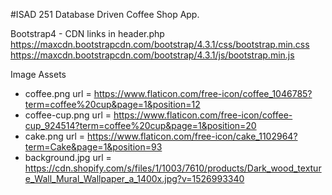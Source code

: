 #ISAD 251 Database Driven Coffee Shop App.


Bootstrap4 - CDN links in header.php https://maxcdn.bootstrapcdn.com/bootstrap/4.3.1/css/bootstrap.min.css
                                     https://maxcdn.bootstrapcdn.com/bootstrap/4.3.1/js/bootstrap.min.js
                                     

Image Assets

- coffee.png url = https://www.flaticon.com/free-icon/coffee_1046785?term=coffee%20cup&page=1&position=12
- coffee-cup.png url = https://www.flaticon.com/free-icon/coffee-cup_924514?term=coffee%20cup&page=1&position=20
- cake.png url = https://www.flaticon.com/free-icon/cake_1102964?term=Cake&page=1&position=93
- background.jpg url = https://cdn.shopify.com/s/files/1/1003/7610/products/Dark_wood_texture_Wall_Mural_Wallpaper_a_1400x.jpg?v=1526993340
                                
                                
